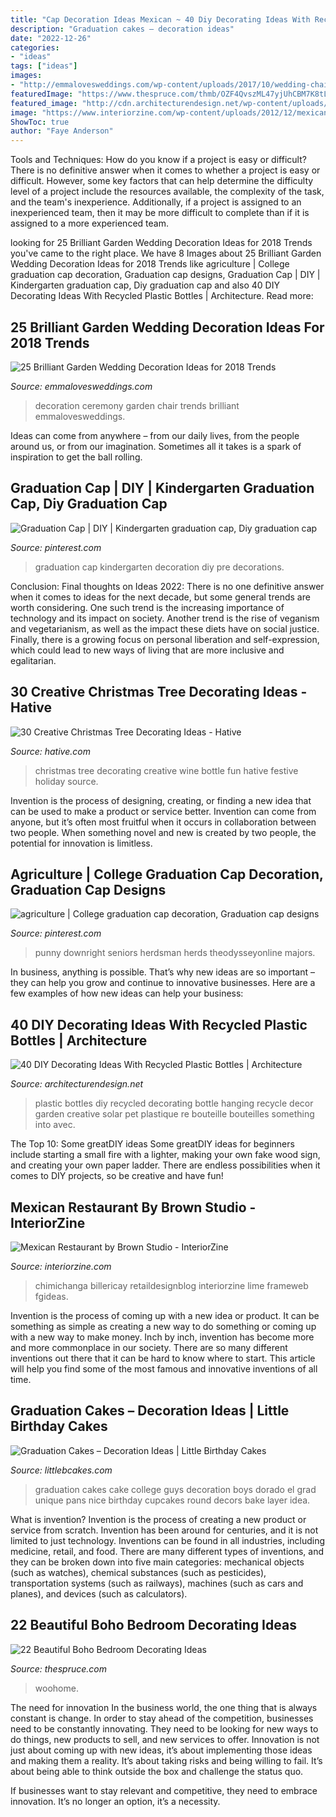 ```yaml
---
title: "Cap Decoration Ideas Mexican ~ 40 Diy Decorating Ideas With Recycled Plastic Bottles"
description: "Graduation cakes – decoration ideas"
date: "2022-12-26"
categories:
- "ideas"
tags: ["ideas"]
images:
- "http://emmalovesweddings.com/wp-content/uploads/2017/10/wedding-chair-decoration-ideas-for-ceremony.jpg"
featuredImage: "https://www.thespruce.com/thmb/OZF4QvszML47yjUhCBM7K8tLdLE=/960x0/filters:no_upscale():max_bytes(150000):strip_icc()/boho-bedroom-5-58d431c83df78c5162d9b07a.jpg"
featured_image: "http://cdn.architecturendesign.net/wp-content/uploads/2014/09/DIY-Plastic-Bottles-ideas-20.jpg"
image: "https://www.interiorzine.com/wp-content/uploads/2012/12/mexican-restaurant-interior.jpg"
ShowToc: true
author: "Faye Anderson"
---
```



Tools and Techniques: How do you know if a project is easy or difficult?
There is no definitive answer when it comes to whether a project is easy or difficult. However, some key factors that can help determine the difficulty level of a project include the resources available, the complexity of the task, and the team's inexperience. Additionally, if a project is assigned to an inexperienced team, then it may be more difficult to complete than if it is assigned to a more experienced team.

	

		
looking for 25 Brilliant Garden Wedding Decoration Ideas for 2018 Trends you've came to the right place. We have 8 Images about 25 Brilliant Garden Wedding Decoration Ideas for 2018 Trends like agriculture | College graduation cap decoration, Graduation cap designs, Graduation Cap | DIY | Kindergarten graduation cap, Diy graduation cap and also 40 DIY Decorating Ideas With Recycled Plastic Bottles | Architecture. Read more:
		
    
## 25 Brilliant Garden Wedding Decoration Ideas For 2018 Trends

<img loading=lazy src="http://emmalovesweddings.com/wp-content/uploads/2017/10/wedding-chair-decoration-ideas-for-ceremony.jpg" onerror="this.onerror=null;this.src='https://tse4.mm.bing.net/th?id=OIP.BXYCNxc8aty_u1CPoNAs9gHaLH&amp;pid=15.1';" alt="25 Brilliant Garden Wedding Decoration Ideas for 2018 Trends">

_Source: emmalovesweddings.com_

>decoration ceremony garden chair trends brilliant emmalovesweddings. 

	

Ideas can come from anywhere – from our daily lives, from the people around us, or from our imagination. Sometimes all it takes is a spark of inspiration to get the ball rolling.

    
## Graduation Cap | DIY | Kindergarten Graduation Cap, Diy Graduation Cap

<img loading=lazy src="https://i.pinimg.com/736x/be/07/f9/be07f96c7da20cfb2babaceacded3deb.jpg" onerror="this.onerror=null;this.src='https://tse4.mm.bing.net/th?id=OIP.DZ5RA4dVKhsFrtMlztwpowHaJ3&amp;pid=15.1';" alt="Graduation Cap | DIY | Kindergarten graduation cap, Diy graduation cap">

_Source: pinterest.com_

>graduation cap kindergarten decoration diy pre decorations. 

	

Conclusion:
Final thoughts on Ideas 2022:
There is no one definitive answer when it comes to ideas for the next decade, but some general trends are worth considering. One such trend is the increasing importance of technology and its impact on society. Another trend is the rise of veganism and vegetarianism, as well as the impact these diets have on social justice. Finally, there is a growing focus on personal liberation and self-expression, which could lead to new ways of living that are more inclusive and egalitarian.

    
## 30 Creative Christmas Tree Decorating Ideas - Hative

<img loading=lazy src="https://hative.com/wp-content/uploads/2014/11/christmas-tree-decorating-ideas/7-christmas-tree-decorating-ideas.jpg" onerror="this.onerror=null;this.src='https://tse1.mm.bing.net/th?id=OIP.g4IEa6T-bzO3XhIDDIgNvgHaLH&amp;pid=15.1';" alt="30 Creative Christmas Tree Decorating Ideas - Hative">

_Source: hative.com_

>christmas tree decorating creative wine bottle fun hative festive holiday source. 

	

Invention is the process of designing, creating, or finding a new idea that can be used to make a product or service better. Invention can come from anyone, but it’s often most fruitful when it occurs in collaboration between two people. When something novel and new is created by two people, the potential for innovation is limitless.

    
## Agriculture | College Graduation Cap Decoration, Graduation Cap Designs

<img loading=lazy src="https://i.pinimg.com/736x/3c/cb/9f/3ccb9fc8f5ba41559ac1a81665eee39f.jpg" onerror="this.onerror=null;this.src='https://tse3.mm.bing.net/th?id=OIP.pqFpfW82HWrCqb1qP9ecJQHaNK&amp;pid=15.1';" alt="agriculture | College graduation cap decoration, Graduation cap designs">

_Source: pinterest.com_

>punny downright seniors herdsman herds theodysseyonline majors. 

	

In business, anything is possible. That’s why new ideas are so important – they can help you grow and continue to innovative businesses. Here are a few examples of how new ideas can help your business: 

    
## 40 DIY Decorating Ideas With Recycled Plastic Bottles | Architecture

<img loading=lazy src="http://cdn.architecturendesign.net/wp-content/uploads/2014/09/DIY-Plastic-Bottles-ideas-20.jpg" onerror="this.onerror=null;this.src='https://tse2.mm.bing.net/th?id=OIP.O4khexyC2Pp1s2suZsFxdQHaJ5&amp;pid=15.1';" alt="40 DIY Decorating Ideas With Recycled Plastic Bottles | Architecture">

_Source: architecturendesign.net_

>plastic bottles diy recycled decorating bottle hanging recycle decor garden creative solar pet plastique re bouteille bouteilles something into avec. 

	

The Top 10: Some greatDIY ideas
Some greatDIY ideas for beginners include starting a small fire with a lighter, making your own fake wood sign, and creating your own paper ladder. There are endless possibilities when it comes to DIY projects, so be creative and have fun!

    
## Mexican Restaurant By Brown Studio - InteriorZine

<img loading=lazy src="https://www.interiorzine.com/wp-content/uploads/2012/12/mexican-restaurant-interior.jpg" onerror="this.onerror=null;this.src='https://tse1.mm.bing.net/th?id=OIP.CQ3C8qFpZ-vpmHAh4tM4BgHaFt&amp;pid=15.1';" alt="Mexican Restaurant by Brown Studio - InteriorZine">

_Source: interiorzine.com_

>chimichanga billericay retaildesignblog interiorzine lime frameweb fgideas. 

	

Invention is the process of coming up with a new idea or product. It can be something as simple as creating a new way to do something or coming up with a new way to make money. Inch by inch, invention has become more and more commonplace in our society. There are so many different inventions out there that it can be hard to know where to start. This article will help you find some of the most famous and innovative inventions of all time.

    
## Graduation Cakes – Decoration Ideas | Little Birthday Cakes

<img loading=lazy src="http://www.littlebcakes.com/wp-content/uploads/2013/08/Graduation-Cake-Pans.jpg" onerror="this.onerror=null;this.src='https://tse2.mm.bing.net/th?id=OIP.h7JsWafve_9TjcRMi4l70wHaJ4&amp;pid=15.1';" alt="Graduation Cakes – Decoration Ideas | Little Birthday Cakes">

_Source: littlebcakes.com_

>graduation cakes cake college guys decoration boys dorado el grad unique pans nice birthday cupcakes round decors bake layer idea. 

	

What is invention?
Invention is the process of creating a new product or service from scratch. Invention has been around for centuries, and it is not limited to just technology. Inventions can be found in all industries, including medicine, retail, and food. There are many different types of inventions, and they can be broken down into five main categories: mechanical objects (such as watches), chemical substances (such as pesticides), transportation systems (such as railways), machines (such as cars and planes), and devices (such as calculators).

    
## 22 Beautiful Boho Bedroom Decorating Ideas

<img loading=lazy src="https://www.thespruce.com/thmb/OZF4QvszML47yjUhCBM7K8tLdLE=/960x0/filters:no_upscale():max_bytes(150000):strip_icc()/boho-bedroom-5-58d431c83df78c5162d9b07a.jpg" onerror="this.onerror=null;this.src='https://tse3.mm.bing.net/th?id=OIP.rJtWOZVngECsUxLfzMH-5AHaKY&amp;pid=15.1';" alt="22 Beautiful Boho Bedroom Decorating Ideas">

_Source: thespruce.com_

>woohome. 

	

The need for innovation
In the business world, the one thing that is always constant is change. In order to stay ahead of the competition, businesses need to be constantly innovating. They need to be looking for new ways to do things, new products to sell, and new services to offer.
Innovation is not just about coming up with new ideas, it’s about implementing those ideas and making them a reality. It’s about taking risks and being willing to fail. It’s about being able to think outside the box and challenge the status quo.

If businesses want to stay relevant and competitive, they need to embrace innovation. It’s no longer an option, it’s a necessity.

